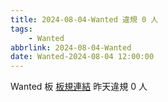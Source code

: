 ```yaml
---
title: 2024-08-04-Wanted 違規 0 人
tags:
    - Wanted
abbrlink: 2024-08-04-Wanted
date: Wanted-2024-08-04 12:00:00
---
```

Wanted 板 [板規連結](https://www.ptt.cc/bbs/Wanted/M.1608829773.A.D3B.html)
昨天違規 0 人
